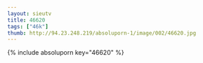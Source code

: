 ```yaml
--- 
layout: sieutv
title: 46620
tags: ["46k"]
thumb: http://94.23.248.219/absoluporn-1/image/002/46620.jpg
---
```

{% include absoluporn key="46620" %} 
